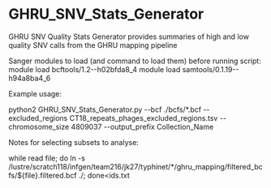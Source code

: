 # GHRU_SNV_Stats_Generator
GHRU SNV Quality Stats Generator provides summaries of high and low quality SNV calls from the GHRU mapping pipeline


Sanger modules to load (and command to load them) before running script:
module load bcftools/1.2--h02bfda8_4
module load samtools/0.1.19--h94a8ba4_6

Example usage:

python2 GHRU_SNV_Stats_Generator.py --bcf ./bcfs/*.bcf --excluded_regions CT18_repeats_phages_excluded_regions.tsv  --chromosome_size 4809037 --output_prefix Collection_Name


Notes for selecting subsets to analyse:

while read file; do ln -s /lustre/scratch118/infgen/team216/jk27/typhinet/*/ghru_mapping/filtered_bcfs/${file}.filtered.bcf ./; done<ids.txt
